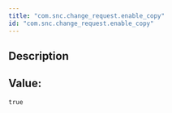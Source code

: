 ```yaml
---
title: "com.snc.change_request.enable_copy"
id: "com.snc.change_request.enable_copy"
---
```

## Description



## Value: 
```
true
```
